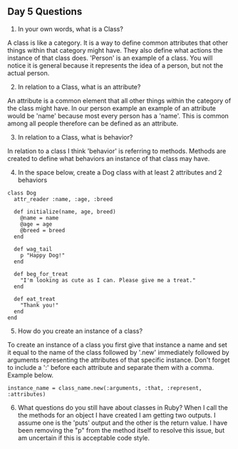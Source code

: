 ## Day 5 Questions

1. In your own words, what is a Class?

A class is like a category. It is a way to define common attributes that other things within that category might have.  They also define what actions the instance of that class does. 'Person' is an example of a class. You will notice it is general because it represents the idea of a person, but not the actual person.

2. In relation to a Class, what is an attribute?

An attribute is a common element that all other things within the category of the class might have. In our person example an example of an attribute would be 'name' because most every person has a 'name'. This is common among all people therefore can be defined as an attribute.

3. In relation to a Class, what is behavior?

In relation to a class I think 'behavior' is referring to methods. Methods are created to define what behaviors an instance of that class may have.

4. In the space below, create a Dog class with at least 2 attributes and 2 behaviors
```
class Dog
  attr_reader :name, :age, :breed

  def initialize(name, age, breed)
    @name = name
    @age = age
    @breed = breed
  end

  def wag_tail
    p "Happy Dog!"
  end

  def beg_for_treat
    "I'm looking as cute as I can. Please give me a treat."
  end

  def eat_treat
    "Thank you!"
  end
end
```

5. How do you create an instance of a class?

To create an instance of a class you first give that instance a name and set it equal to the name of the class followed by '.new' immediately followed by arguments representing the attributes of that specific instance. Don't forget to include a ':' before each attribute and separate them with a comma. Example below.

```
instance_name = class_name.new(:arguments, :that, :represent, :attributes)
```


6. What questions do you still have about classes in Ruby?
When I call the the methods for an object I have created I am getting two outputs. I assume one is the 'puts' output and the other is the return value. I have been removing the "p" from the method itself to resolve this issue, but am uncertain if this is acceptable code style.
